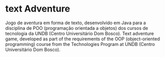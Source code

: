 # text Adventure
Jogo de aventura em forma de texto, desenvolvido em Java para a disciplina de POO (programação orientada a objetos) dos cursos de tecnologia da UNDB (Centro Universitário Dom Bosco).
Text adventure game, developed as part of the requirements of the OOP (object-oriented programming) course from the Technologies Program at UNDB (Centro Universitário Dom Bosco). 
